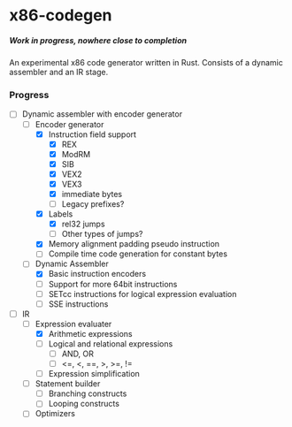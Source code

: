 # x86-codegen
##### *Work in progress, nowhere close to completion*
An experimental x86 code generator written in Rust. Consists of a dynamic assembler and an IR stage.

### Progress
- [ ] Dynamic assembler with encoder generator
  - [ ] Encoder generator
    - [x] Instruction field support
      - [x] REX
      - [x] ModRM
      - [x] SIB
      - [x] VEX2
      - [x] VEX3
      - [x] immediate bytes
      - [ ] Legacy prefixes?
    - [x] Labels
      - [x] rel32 jumps 
      - [ ] Other types of jumps?
    - [x] Memory alignment padding pseudo instruction
    - [ ] Compile time code generation for constant bytes
  - [ ] Dynamic Assembler
    - [x] Basic instruction encoders
    - [ ] Support for more 64bit instructions
    - [ ] SETcc instructions for logical expression evaluation
    - [ ] SSE instructions
- [ ] IR
  - [ ] Expression evaluater
    - [x] Arithmetic expressions
    - [ ] Logical and relational expressions
      - [ ] AND, OR
      - [ ] <=, <, ==, >, >=, !=
    - [ ] Expression simplification
  - [ ] Statement builder
    - [ ] Branching constructs
    - [ ] Looping constructs
  - [ ] Optimizers
